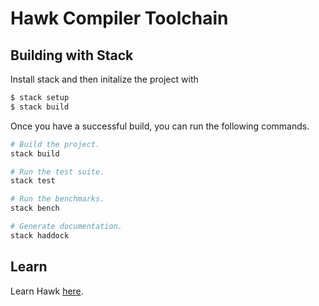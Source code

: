 # Hawk Compiler Toolchain

## Building with Stack

Install stack and then initalize the project with

```bash
$ stack setup
$ stack build
```

Once you have a successful build, you can run the following commands.

``` sh
# Build the project.
stack build

# Run the test suite.
stack test

# Run the benchmarks.
stack bench

# Generate documentation.
stack haddock
```

## Learn

Learn Hawk [here](http://github.com/andgate/hawk/wiki).

